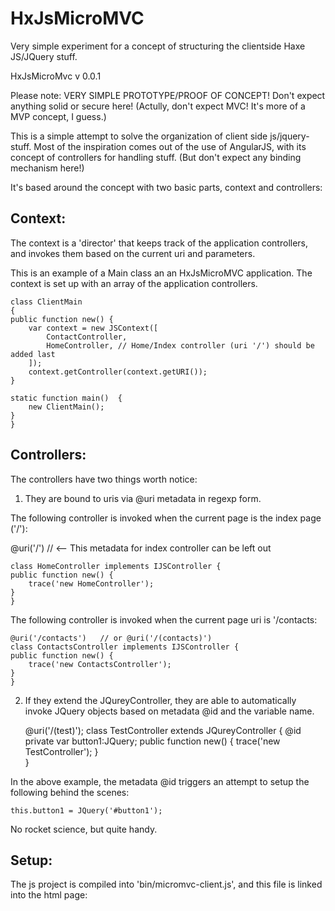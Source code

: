 HxJsMicroMVC
============

Very simple experiment for a concept of structuring the clientside Haxe JS/JQuery stuff. 

HxJsMicroMvc v 0.0.1

Please note:
VERY SIMPLE PROTOTYPE/PROOF OF CONCEPT!
Don't expect anything solid or secure here!
(Actully, don't expect MVC! It's more of a MVP concept, I guess.)

This is a simple attempt to solve the organization of client side js/jquery-stuff.
Most of the inspiration comes out of the use of AngularJS, with its concept of
controllers for handling stuff. (But don't expect any binding mechanism here!)

It's based around the concept with two basic parts, context and controllers:

Context:
-------
The context is a 'director' that keeps track of the application controllers, and
invokes them based on the current uri and parameters.

This is an example of a Main class an an HxJsMicroMVC application.
The context is set up with an array of the application controllers.

    class ClientMain 
    {	
	public function new() {
		var context = new JSContext([
			ContactController,
			HomeController, // Home/Index controller (uri '/') should be added last
		]);		
		context.getController(context.getURI());
	}
	
	static function main() 	{		
		new ClientMain();
	}	
    }

Controllers:
------------

The controllers have two things worth notice:
1. They are bound to uris via @uri metadata in regexp form. 

The following controller is invoked when the current page is the index page ('/'):

@uri('/')   // <-- This metadata for index controller can be left out

    class HomeController implements IJSController {	
	public function new() {
		trace('new HomeController');
	}		
    }

The following controller is invoked when the current page uri is '/contacts:

    @uri('/contacts')   // or @uri('/(contacts)')
    class ContactsController implements IJSController {	
	public function new() {
		trace('new ContactsController');
	}		
    }

2. If they extend the JQureyController, they are able to automatically invoke JQuery 
objects based on metadata @id and the variable name.

    @uri('/(test)');
    class TestController extends JQureyController {	
	@id private var button1:JQuery; 
	public function new() {
		trace('new TestController');
	}	
    }

In the above example, the metadata @id triggers an attempt to setup the following behind the scenes:

    this.button1 = JQuery('#button1');

No rocket science, but quite handy.


Setup:
------

The js project is compiled into 'bin/micromvc-client.js', and this file is
linked into the html page:
<script src="/micromvc-client.js"></script>	
